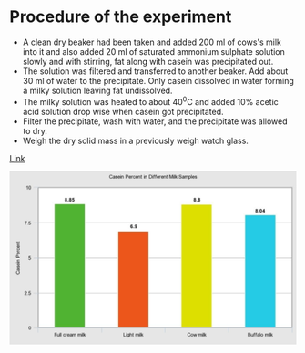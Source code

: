 # Procedure of the experiment

* A clean dry beaker had been taken and added 200 ml of cows's milk into it and also added 20 ml of saturated ammonium sulphate solution slowly and with  stirring, fat along with casein was precipitated out. 
* The solution was filtered and transferred to another beaker. Add about 30 ml of water to the precipitate. Only casein dissolved in water forming a milky solution leaving fat undissolved. 
* The milky solution was heated to about $40 ^{0}$C and added 10\% acetic acid solution drop wise when casein got precipitated. 
* Filter the precipitate, wash with water, and the precipitate was allowed to dry. 
* Weigh the dry solid mass in a previously weigh watch glass.

[Link](https://github.com/aaditya-pdgupta)

![Bar Graph](bargraph.jpg)
